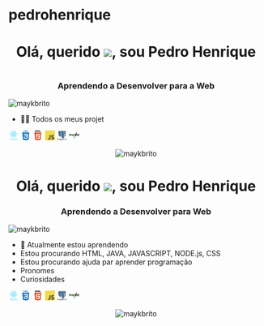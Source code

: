 # pedrohenrique
<h1 align = "center"> Olá, querido <img src = "https://raw.githubusercontent.com/kaueMarques/kaueMarques/master/hi.gif" width = "30px">, sou Pedro Henrique<h1>
  <h3 align = "center"> Aprendendo a Desenvolver para  a Web</h3>
<p align = "left"> <img src = "https://komarev.com/ghpvc/?username=maykbrito" alt = "maykbrito" /> </p>

- 👨‍💻 Todos os meus projet

<p align = "left">
<img src = "https://raw.githubusercontent.com/devicons/devicon/master/icons/react/react-original-wordmark.svg" alt = "react" width = "20" height = "20" />
<img src = "https://raw.githubusercontent.com/devicons/devicon/master/icons/css3/css3-plain-wordmark.svg" alt = "css3" width = "20" height = "20" />
<img src = "https://raw.githubusercontent.com/devicons/devicon/master/icons/html5/html5-original-wordmark.svg" alt = "html5" width = "20" height = "20" />
<img src = "https://raw.githubusercontent.com/devicons/devicon/master/icons/javascript/javascript-original.svg" alt = "javascript" width = "20" height = "20" />
<img src = "https://raw.githubusercontent.com/devicons/devicon/master/icons/postgresql/postgresql-original-wordmark.svg" alt = "postgresql" width = "20" height = "20" />
<img src = "https://raw.githubusercontent.com/devicons/devicon/master/icons/nodejs/nodejs-original-wordmark.svg" alt = "nodejs" width = "20" height = "20" /> </p> <p align = "center">
<img src = "https://github-readme-stats.vercel.app/api?username=maykbrito&show_icons=true" alt = "maykbrito" /> 
</p>
<h1 align = "center"> Olá, querido <img src = "https://raw.githubusercontent.com/kaueMarques/kaueMarques/master/hi.gif" width = "30px">, sou  Pedro Henrique</h1>
<h3 align = "center"> Aprendendo a Desenvolver para  Web</h3>
<p align = "left"> <img src = "https://komarev.com/ghpvc/?username=maykbrito" alt = "maykbrito" /> </p>

- 🔭 Atualmente estou aprendendo
- Estou procurando HTML, JAVA, JAVASCRIPT, NODE.js, CSS
- Estou procurando ajuda par aprender programação
- Pronomes
- Curiosidades

<p align = "left">
<img src = "https://raw.githubusercontent.com/devicons/devicon/master/icons/react/react-original-wordmark.svg" alt = "react" width = "20" height = "20" />
<img src = "https://raw.githubusercontent.com/devicons/devicon/master/icons/css3/css3-plain-wordmark.svg" alt = "css3" width = "20" height = "20" />
<img src = "https://raw.githubusercontent.com/devicons/devicon/master/icons/html5/html5-original-wordmark.svg" alt = "html5" width = "20" height = "20" />
<img src = "https://raw.githubusercontent.com/devicons/devicon/master/icons/javascript/javascript-original.svg" alt = "javascript" width = "20" height = "20" />
<img src = "https://raw.githubusercontent.com/devicons/devicon/master/icons/postgresql/postgresql-original-wordmark.svg" alt = "postgresql" width = "20" height = "20" />
<img src = "https://raw.githubusercontent.com/devicons/devicon/master/icons/nodejs/nodejs-original-wordmark.svg" alt = "nodejs" width = "20" height = "20" /> </p> <p align = "center">
<img src = "https://github-readme-stats.vercel.app/api?username=maykbrito&show_icons=true" alt = "maykbrito" /> 
</p>

